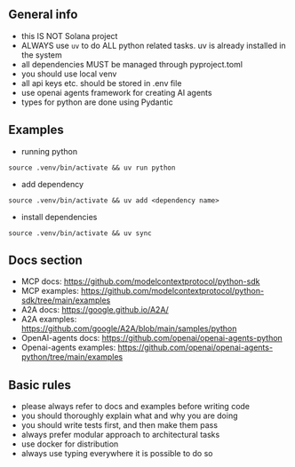 
## General info

- this IS NOT Solana project
- ALWAYS use `uv` to do ALL python related tasks. uv is already installed in the system
- all dependencies MUST be managed through pyproject.toml
- you should use local venv
- all api keys etc. should be stored in .env file
- use openai agents framework for creating AI agents
- types for python are done using Pydantic

## Examples

- running python

`source .venv/bin/activate && uv run python`

- add dependency

`source .venv/bin/activate && uv add <dependency name>`

- install dependencies

`source .venv/bin/activate && uv sync`




## Docs section

- MCP docs: https://github.com/modelcontextprotocol/python-sdk
- MCP examples: https://github.com/modelcontextprotocol/python-sdk/tree/main/examples
- A2A docs: https://google.github.io/A2A/
- A2A examples: https://github.com/google/A2A/blob/main/samples/python
- OpenAI-agents docs: https://github.com/openai/openai-agents-python
- Openai-agents examples: https://github.com/openai/openai-agents-python/tree/main/examples

## Basic rules

- please always refer to docs and examples before writing code
- you should thoroughly explain what and why you are doing
- you should write tests first, and then make them pass
- always prefer modular approach to architectural tasks
- use docker for distribution
- always use typing everywhere it is possible to do so
